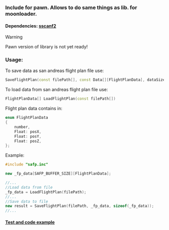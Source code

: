 ### Include for pawn. Allows to do same things as lib. for moonloader.
#### Dependencies: [sscanf2](https://github.com/Y-Less/sscanf/releases)

> [!WARNING]  
> Pawn version of library is not yet ready!

### Usage:
To save data as san andreas flight plan file use:
```C++
SaveFlightPlan(const filePath[], const Data[][FlightPlanData], dataSize)
```
To load data from san andreas flight plan file use:
```C++
FlightPlanData[] LoadFlightPlan(const filePath[])
```
Flight plan data contains in:
```C++
enum FlightPlanData
{
	number,
	Float: posX,
	Float: posY,
	Float: posZ,
};
```
Example:
```C++
#include "safp.inc"

new _fp_data[SAFP_BUFFER_SIZE][FlightPlanData];

//...
//Load data from file
_fp_data = LoadFlightPlan(filePath);
//...
//Save data to file
new result = SaveFlightPlan(filePath, _fp_data, sizeof(_fp_data));
//...
```

#### [Test and code example](https://github.com/d7KrEoL/safp/blob/main/Pawn/filterscripts/FlightPlanTests.pwn)
